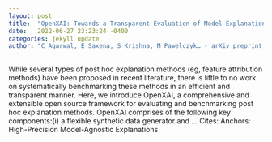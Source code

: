 ```yaml
---
layout: post
title:  "OpenXAI: Towards a Transparent Evaluation of Model Explanations"
date:   2022-06-27 23:23:24 -0400
categories: jekyll update
author: "C Agarwal, E Saxena, S Krishna, M Pawelczyk… - arXiv preprint arXiv …, 2022"
---
```

While several types of post hoc explanation methods (eg, feature attribution methods) have been proposed in recent literature, there is little to no work on systematically benchmarking these methods in an efficient and transparent manner. Here, we introduce OpenXAI, a comprehensive and extensible open source framework for evaluating and benchmarking post hoc explanation methods. OpenXAI comprises of the following key components:(i) a flexible synthetic data generator and …
Cites: ‪Anchors: High-Precision Model-Agnostic Explanations‬  
